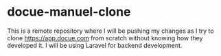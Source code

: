 # docue-manuel-clone
This is a remote repository where I will be pushing my changes as I try to clone https://app.docue.com from scratch without knowing how they developed it. I will be using Laravel for backend development.
